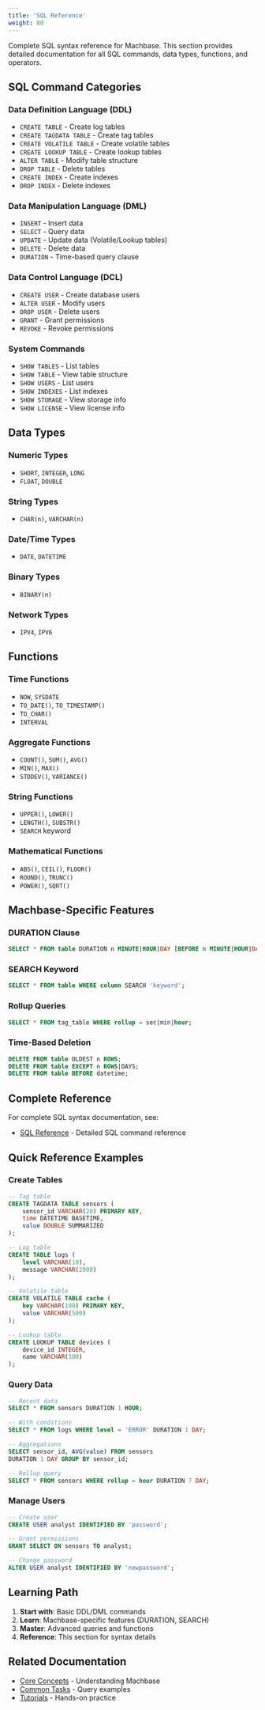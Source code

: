 ```yaml
---
title: 'SQL Reference'
weight: 80
---
```


Complete SQL syntax reference for Machbase. This section provides detailed documentation for all SQL commands, data types, functions, and operators.

## SQL Command Categories

### Data Definition Language (DDL)

- `CREATE TABLE` - Create log tables
- `CREATE TAGDATA TABLE` - Create tag tables
- `CREATE VOLATILE TABLE` - Create volatile tables
- `CREATE LOOKUP TABLE` - Create lookup tables
- `ALTER TABLE` - Modify table structure
- `DROP TABLE` - Delete tables
- `CREATE INDEX` - Create indexes
- `DROP INDEX` - Delete indexes

### Data Manipulation Language (DML)

- `INSERT` - Insert data
- `SELECT` - Query data
- `UPDATE` - Update data (Volatile/Lookup tables)
- `DELETE` - Delete data
- `DURATION` - Time-based query clause

### Data Control Language (DCL)

- `CREATE USER` - Create database users
- `ALTER USER` - Modify users
- `DROP USER` - Delete users
- `GRANT` - Grant permissions
- `REVOKE` - Revoke permissions

### System Commands

- `SHOW TABLES` - List tables
- `SHOW TABLE` - View table structure
- `SHOW USERS` - List users
- `SHOW INDEXES` - List indexes
- `SHOW STORAGE` - View storage info
- `SHOW LICENSE` - View license info

## Data Types

### Numeric Types
- `SHORT`, `INTEGER`, `LONG`
- `FLOAT`, `DOUBLE`

### String Types
- `CHAR(n)`, `VARCHAR(n)`

### Date/Time Types
- `DATE`, `DATETIME`

### Binary Types
- `BINARY(n)`

### Network Types
- `IPV4`, `IPV6`

## Functions

### Time Functions
- `NOW`, `SYSDATE`
- `TO_DATE()`, `TO_TIMESTAMP()`
- `TO_CHAR()`
- `INTERVAL`

### Aggregate Functions
- `COUNT()`, `SUM()`, `AVG()`
- `MIN()`, `MAX()`
- `STDDEV()`, `VARIANCE()`

### String Functions
- `UPPER()`, `LOWER()`
- `LENGTH()`, `SUBSTR()`
- `SEARCH` keyword

### Mathematical Functions
- `ABS()`, `CEIL()`, `FLOOR()`
- `ROUND()`, `TRUNC()`
- `POWER()`, `SQRT()`

## Machbase-Specific Features

### DURATION Clause

```sql
SELECT * FROM table DURATION n MINUTE|HOUR|DAY [BEFORE n MINUTE|HOUR|DAY];
```

### SEARCH Keyword

```sql
SELECT * FROM table WHERE column SEARCH 'keyword';
```

### Rollup Queries

```sql
SELECT * FROM tag_table WHERE rollup = sec|min|hour;
```

### Time-Based Deletion

```sql
DELETE FROM table OLDEST n ROWS;
DELETE FROM table EXCEPT n ROWS|DAYS;
DELETE FROM table BEFORE datetime;
```

## Complete Reference

For complete SQL syntax documentation, see:
- [SQL Reference](../../dbms/sql-ref/) - Detailed SQL command reference

## Quick Reference Examples

### Create Tables

```sql
-- Tag table
CREATE TAGDATA TABLE sensors (
    sensor_id VARCHAR(20) PRIMARY KEY,
    time DATETIME BASETIME,
    value DOUBLE SUMMARIZED
);

-- Log table
CREATE TABLE logs (
    level VARCHAR(10),
    message VARCHAR(2000)
);

-- Volatile table
CREATE VOLATILE TABLE cache (
    key VARCHAR(100) PRIMARY KEY,
    value VARCHAR(500)
);

-- Lookup table
CREATE LOOKUP TABLE devices (
    device_id INTEGER,
    name VARCHAR(100)
);
```

### Query Data

```sql
-- Recent data
SELECT * FROM sensors DURATION 1 HOUR;

-- With conditions
SELECT * FROM logs WHERE level = 'ERROR' DURATION 1 DAY;

-- Aggregations
SELECT sensor_id, AVG(value) FROM sensors
DURATION 1 DAY GROUP BY sensor_id;

-- Rollup query
SELECT * FROM sensors WHERE rollup = hour DURATION 7 DAY;
```

### Manage Users

```sql
-- Create user
CREATE USER analyst IDENTIFIED BY 'password';

-- Grant permissions
GRANT SELECT ON sensors TO analyst;

-- Change password
ALTER USER analyst IDENTIFIED BY 'newpassword';
```

## Learning Path

1. **Start with**: Basic DDL/DML commands
2. **Learn**: Machbase-specific features (DURATION, SEARCH)
3. **Master**: Advanced queries and functions
4. **Reference**: This section for syntax details

## Related Documentation

- [Core Concepts](../core-concepts/) - Understanding Machbase
- [Common Tasks](../common-tasks/querying/) - Query examples
- [Tutorials](../tutorials/) - Hands-on practice
